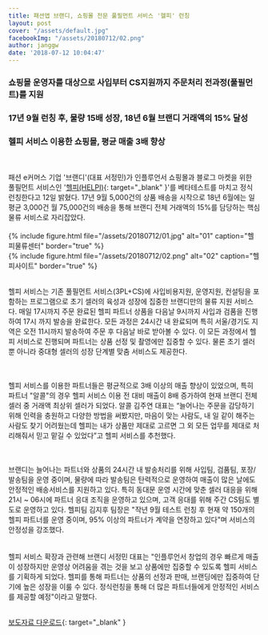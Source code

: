 ```yaml
---
title: 패션앱 브랜디, 쇼핑몰 전문 풀필먼트 서비스 '헬피' 런칭
layout: post
cover: "/assets/default.jpg"
facebookImg: "/assets/20180712/02.png"
author: janggw
date: '2018-07-12 10:04:47'
---
```


### 쇼핑몰 운영자를 대상으로 사입부터 CS지원까지 주문처리 전과정(풀필먼트)를 지원
### 17년 9월 런칭 후, 물량 15배 성장, 18년 6월 브랜디 거래액의 15% 달성
### 헬피 서비스 이용한 쇼핑몰, 평균 매출 3배 향상 
<br><br>
패션 e커머스 기업 '브랜디'(대표 서정민)가 인플루언서 쇼핑몰과 블로그 마켓을 위한 풀필먼트 서비스인 '[헬피(HELPI)](https://www.helpi.co.kr/){: target="_blank" }'를 베타테스트를 마치고 정식 런칭한다고 12일 밝혔다. 17년 9월 5,000건의 상품 배송을 시작으로 18년 6월에는 일평균 3,000건 월 75,000건의 배송을 통해 브랜디 전체 거래액의 15%를 담당하는 핵심 물류 서비스로 자리잡았다. <br><br>
{% include figure.html file="/assets/20180712/01.jpg" alt="01" caption="헬피물류센터" border="true" %}<br>
{% include figure.html file="/assets/20180712/02.png" alt="02" caption="헬피사이트" border="true" %}
<br><br>

헬피 서비스는 기존 풀필먼트 서비스(3PL+CS)에 사입비용지원, 운영지원, 컨설팅을 포함하는 프로그램으로 초기 셀러의 육성과 성장에 집중한 브랜디만의 물류 지원 서비스다. 매일 17시까지 주문 완료된 헬피 파트너 상품을 다음날 9시까지 사입과 검품을 진행하여 17시 까지 발송을 완료한다. 모든 과정은 24시간 내 완료되며 특히 서울/경기도 지역은 오전 11시까지 발송하여 주문 후 다음날 바로 받아볼 수 있다. 이 모든 과정에서 헬피 서비스로 진행되며 파트너는 상품 선정 및 촬영에만 집중할 수 있다. 물론 초기 셀러 뿐 아니라 중대형 셀러의 성장 단계별 맞춤 서비스도 제공한다. <br><br><br>

헬피 서비스를 이용한 파트너들은 평균적으로 3배 이상의 매출 향상이 있었으며, 특히 파트너 "알콜"의 경우 헬피 서비스 이용 전 대비 매출이 8배 증가하여 현재 브랜디 전체 셀러 중 거래액 최상위 셀러가 되었다. 알콜 김주연 대표는 “늘어나는 주문을 감당하기 위해 인력을 충원하고 다양한 방법을 써봤지만, 마음이 맞는 사람도, 내 일 같이 해주는 사람도 찾기 어려웠는데 헬피는 내가 상품만 제대로 고르면 그 외 모든 업무를 제대로 처리해줘서 믿고 맡길 수 있었다”고 헬피 서비스를 추천했다. <br><br><br>

브랜디는 늘어나는 파트너와 상품의 24시간 내 발송처리를 위해 사입팀, 검품팀, 포장/발송팀을 운영 중이며, 물량에 따라 발송팀은 탄력적으로 운영하여 매출이 많은 날에도 안정적인 배송서비스를 지원하고 있다. 특히 동대문 운영 시간에 맞춘 셀러 대응을 위해 21시 ~ 06시에 파트너 응대 조직을 운영하고 있으며, 고객 응대를 위해 주간 CS팀도 별도로 운영하고 있다. 헬피팀 김지후 팀장은 "작년 9월 테스트 런칭 후 현재 약 150개의 헬피 파트너를 운영 중이며, 95% 이상의 파트너가 계약을 연장하고 있다"며 서비스의 안정성을 강조했다. 
<br><br><br>
헬피 서비스 확장과 관련해 브랜디 서정민 대표는 "인플루언서 창업의 경우 빠르게 매출이 성장하지만 운영상 어려움을 겪는 것을 보고 상품에만 집중할 수 있도록 헬피 서비스를 기획하게 되었다. 헬피를 통해 파트너는 상품의 선정과 판매, 브랜딩에만 집중하여 단기에 높은 성장을 이룰 수 있다. 정식런칭을 통해 더 많은 파트너들에게 안정적인 서비스를 제공할 예정"이라고 말했다.<br><br>


[보도자료 다운로드](https://drive.google.com/file/d/1VyteCq3-hPt-TLdnxcts-02c-llTjt_O/view?usp=sharing){: target="_blank" }